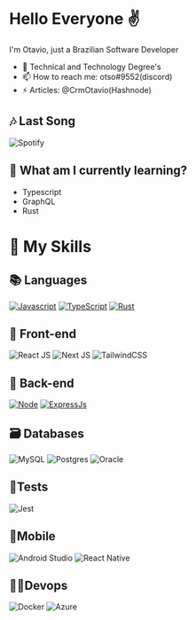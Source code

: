# Hello Everyone ✌

I'm Otavio, just a Brazilian Software Developer

- 🏫 Technical and Technology Degree's
- 📫 How to reach me: otso#9552(discord)
- ⚡ Articles: @CrmOtavio(Hashnode)

## 🎶 Last Song

![Spotify](https://spotify-recently-played-readme.vercel.app/api?user=ckck4hnr6z1ou5hhleq0qpi74&count=1)

## 🌱 What am I currently learning?

- Typescript
- GraphQL
- Rust

<!--
## ⚡ My top languages
[![Top Langs](https://github-readme-stats.vercel.app/api/top-langs/?username=OtavioSC&layout=compact&theme=synthwave&langs_count=10&count_private=true)](https://github.com/OtavioSC/github-readme-stats)
[![stats](https://github-readme-stats.vercel.app/api?username=OtavioSC&show_icons=true&locale=en&include_all_commits=true&theme=synthwave)](https://github.com/OtavioSC/github-readme-stats)
  -->
# 🚀 My Skills

## 📚 Languages
[![Javascript](https://img.shields.io/badge/JAVASCRIPT-323330?style=for-the-badge&logo=javascript)](https://developer.mozilla.org/pt-BR/docs/Web/JavaScript)
[![TypeScript](https://img.shields.io/badge/TYPESCRIPT-323330?style=for-the-badge&logo=typescript)](https://typescriptlang.org)
[![Rust](https://img.shields.io/badge/RUST-323330?style=for-the-badge&logo=rust)](https://www.rust-lang.org/pt-BR)

## 👀 Front-end
![React JS](https://img.shields.io/badge/React-20232A?style=for-the-badge&logo=react&logoColor=61DAFB)
![Next JS](https://img.shields.io/badge/Next-black?style=for-the-badge&logo=next.js&logoColor=white)
![TailwindCSS](https://img.shields.io/badge/tailwindcss-%2338B2AC.svg?style=for-the-badge&logo=tailwind-css&logoColor=white)

## 🧠 Back-end
[![Node](https://img.shields.io/badge/Node.js-43853D?style=for-the-badge&logo=node.js&logoColor=white)](https://nodejs.org)
[![ExpressJs](https://img.shields.io/badge/express-000000?style=for-the-badge&logo=express&logoColor=white)](https://expressjs.com/)

## 🗃️ Databases
![MySQL](https://img.shields.io/badge/mysql-%2300f.svg?style=for-the-badge&logo=mysql&logoColor=white)
![Postgres](https://img.shields.io/badge/postgres-%23316192.svg?style=for-the-badge&logo=postgresql&logoColor=white)
![Oracle](https://img.shields.io/badge/Oracle-F80000?style=for-the-badge&logo=oracle&logoColor=white)

## 📃Tests
![Jest](https://img.shields.io/badge/-jest-%23C21325?style=for-the-badge&logo=jest&logoColor=white)

## 📱Mobile
![Android Studio](https://img.shields.io/badge/Android%20Studio-3DDC84.svg?style=for-the-badge&logo=android-studio&logoColor=white)
![React Native](https://img.shields.io/badge/react_native-%2320232a.svg?style=for-the-badge&logo=react&logoColor=%2361DAFB)

## 👩‍💻Devops
![Docker](https://img.shields.io/badge/docker-%230db7ed.svg?style=for-the-badge&logo=docker&logoColor=white)
![Azure](https://img.shields.io/badge/azure-%230072C6.svg?style=for-the-badge&logo=microsoftazure&logoColor=white)


